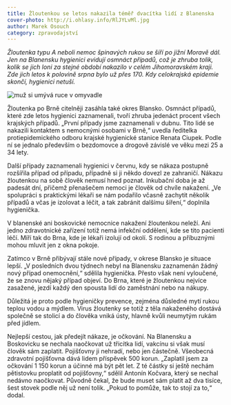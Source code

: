 ```yaml
---
title: Žloutenkou se letos nakazila téměř dvacítka lidí z Blanenska
cover-photo: http://i.ohlasy.info/RlJYLvMl.jpg
author: Marek Osouch
category: zpravodajství
---
```


*Žloutenka typu A neboli nemoc špinavých rukou se šíří po jižní Moravě dál. Jen na Blanensku hygienici evidují osmnáct případů, což je zhruba tolik, kolik se jich loni za stejné období nakazilo v celém Jihomoravském kraji. Zde jich letos k polovině srpna bylo už přes 170. Kdy celokrajská epidemie skončí, hygienici netuší.*

<img src="http://i.ohlasy.info/RlJYLvM.jpg" alt="muž si umývá ruce v omyvadle" class="img-responsive img-popup" data-author="Bill Branson">

Žloutenka po Brně citelněji zasáhla také okres Blansko. Osmnáct případů, které zde letos hygienici zaznamenali, tvoří zhruba jedenáct procent všech krajských případů. „První případy jsme zaznamenali v dubnu. Tito lidé se nakazili kontaktem s nemocnými osobami v Brně,“ uvedla ředitelka protiepidemického odboru krajské hygienické stanice Renata Ciupek. Podle ní se jednalo především o bezdomovce a drogově závislé ve věku mezi 25 a 34 lety. 

Další případy zaznamenali hygienici v červnu, kdy se nákaza postupně rozšířila případ od případu, případně si ji někdo dovezl ze zahraničí. Nákazu žloutenkou na sobě člověk nemusí hned poznat. Inkubační doba je až padesát dní, přičemž přenašečem nemoci je člověk od chvíle nakažení. „Ve spolupráci s praktickými lékaři se nám podařilo včasně zachytit několik případů a včas je izolovat a léčit, a tak zabránit dalšímu šíření,“ doplnila hygienička.

V blanenské ani boskovické nemocnice nakažení žloutenkou neleží. Ani jedno zdravotnické zařízení totiž nemá infekční oddělení, kde se tito pacienti léčí. Míří tak do Brna, kde je lékaři izolují od okolí. S rodinou a příbuznými mohou mluvit jen z okna pokoje.

Zatímco v Brně přibývají stále nové případy, v okrese Blansko je situace lepší. „V posledních dvou týdnech nebyl na Blanensku zaznamenán žádný nový případ onemocnění,“ sdělila hygienička. Přesto však není vyloučené, že se znovu nějaký případ objeví. Do Brna, které je žloutenkou nejvíce zasažené, jezdí každý den spousta lidí do zaměstnání nebo na nákupy.

Důležitá je proto podle hygieničky prevence, zejména důsledné mytí rukou teplou vodou a mýdlem. Virus žloutenky se totiž z těla nakaženého dostává společně se stolicí a do člověka vniká ústy, hlavně kvůli neumytým rukám před jídlem.

Nejlepší cestou, jak předejít nákaze, je očkování. Na Blanensku a Boskovicku se nechala naočkovat už třicítka lidí, vakcínu si však musí člověk sám zaplatit. Pojišťovny ji nehradí, nebo jen částečně. Všeobecná zdravotní pojišťovna dává lidem příspěvek 500 korun. „Zaplatil jsem za očkování 1 150 korun a účinné má být pět let. Z té částky si ještě nechám pětistovku proplatit od pojišťovny,“ sdělil Antonín Kočvara, který se nechal nedávno naočkovat. Původně čekal, že bude muset sám platit až dva tisíce, šest stovek podle něj už není tolik. „Pokud to pomůže, tak to stojí za to,“ dodal.
